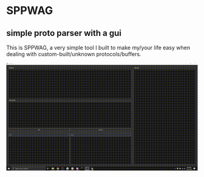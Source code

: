 # SPPWAG
## simple proto parser with a gui

This is SPPWAG, a very simple tool I built to make my/your life easy when dealing with custom-built/unknown protocols/buffers.

![](media/1.gif)

